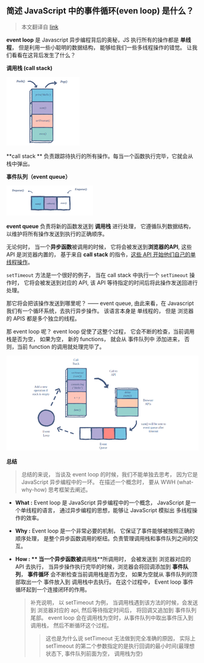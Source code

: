 ## 简述 JavaScript 中的事件循环(even loop) 是什么？

> 本文翻译自 [link](https://www.educative.io/answers/what-is-an-event-loop-in-javascript)

**event loop** 是 Javascript 异步编程背后的奥秘，JS 执行所有的操作都是 **单线程**， 但是利用一些小聪明的数据结构， 能够给我们一些多线程操作的错觉。 让我们看看在这背后发生了什么？



**调用栈 (call stack)**

<img src="index.assets/image-20230808095004655.png" alt="image-20230808095004655" style="zoom:50%;" />

**call stack ** 负责跟踪待执行的所有操作。每当一个函数执行完毕，它就会从栈中弹出。



**事件队列（event queue）**

<img src="index.assets/image-20230808095300307.png" alt="image-20230808095300307" style="zoom:50%;" />

**event queue**  负责将新的函数发送到 **调用栈**  进行处理， 它遵循队列数据结构， 以维护将所有操作发送到执行的正确顺序。 

无论何时， 当一个**异步函数**被调用的时候， 它将会被发送到**浏览器的API**, 这些 API 是浏览器内置的， 基于来自 **call stack** 的指令，<u>这些 API 开始他们自己的单线程操作</u>。

`setTimeout` 方法是一个很好的例子， 当在 call stack 中执行一个 `setTimeout` 操作时， 它将会被发送到对应的 API, 该 API 等待指定的时间后将此操作发送回进行处理。

那它将会把该操作发送到哪里呢？  —— event queue,  由此来看，在 Javascript 我们有一个循环系统，去执行异步操作。 该语言本身是 单线程的， 但是 浏览器的 APIS 都是多个独立的线程。

那 event loop 呢？ event loop 促使了这整个过程， 它会不断的检查，当前调用栈是否为空， 如果为空， 新的 functions， 就会从 事件队列中 添加进来， 否则，当前 function 的调用就处理完毕了。 



<img src="index.assets/image-20230808100658606.png" alt="image-20230808100658606" style="zoom: 80%;" />



**总结**

> 总结的来说， 当谈及 event loop 的时候，我们不能单独去思考， 因为它是 JavaScript 异步编程中的一环。 在描述一个概念时， 要从 WWH (what-why-how) 思考框架去阐述。

- **What :** Event loop 是 JavaScript 异步编程中的一个概念， JavaScript 是一个单线程的语言， 通过异步编程的思想，能够让 JavaScript 模拟出 多线程操作的效率。 

- **Why :** Event loop 是一个非常必要的机制， 它保证了事件能够被按照正确的顺序处理， 是整个异步函数调用的枢纽。负责管理调用栈和事件队列之间的交互。

- **How : ** 当一个异步函数被**调用栈**所调用时， 会被发送到 浏览器对应的API 去执行， 当异步操作执行完毕的时候，浏览器会将回调添加到 **事件队列**， **事件循环** 会不断检查当前调用栈是否为空， 如果为空就从 事件队列的顶部取出一个 事件放入到 调用栈中去执行。 在这个过程中， Event loop 事件循环起到一个连接闭环的作用。

  > 补充说明， 以 setTimeout 为例， 当调用栈遇到该方法的时候，会发送到 浏览器对应的 api, 然后等待指定时间后， 将回调又追加到 事件队列尾部。 event loop 会在调用栈为空时，从事件队列中取出事件压入到调用栈，  然后不断循环这个过程。 
  >
  > > 这也是为什么说 setTimeout 无法做到完全准确的原因， 实际上 setTimeout 的第二个参数指定的是执行回调的最小时间(最理想状态下, 事件队列前面为空， 调用栈为空)

  